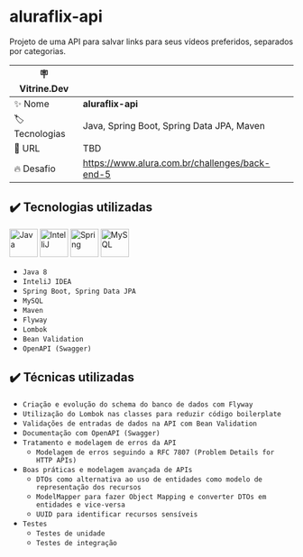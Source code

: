 # aluraflix-api

Projeto de uma API para salvar links para seus vídeos preferidos, separados por categorias.

| :placard: Vitrine.Dev |     |
| -------------  | --- |
| :sparkles: Nome        | **aluraflix-api**
| :label: Tecnologias | Java, Spring Boot, Spring Data JPA, Maven
| :rocket: URL         | TBD
| :fire: Desafio     | https://www.alura.com.br/challenges/back-end-5

## ✔️ Tecnologias utilizadas

<img alt="Java" src="https://cdn.jsdelivr.net/gh/devicons/devicon/icons/java/java-original-wordmark.svg" width="50" height="50"/> <img alt="IntelliJ" src="https://cdn.jsdelivr.net/gh/devicons/devicon/icons/intellij/intellij-original.svg" width="50" height="50"/> <img alt="Spring" src="https://cdn.jsdelivr.net/gh/devicons/devicon/icons/spring/spring-original-wordmark.svg" width="50" height="50"/> <img alt="MySQL" src="https://cdn.jsdelivr.net/gh/devicons/devicon/icons/mysql/mysql-original-wordmark.svg"  width="50" height="50"/> 

- ``Java 8``
- ``InteliJ IDEA``
- ``Spring Boot, Spring Data JPA``
- ``MySQL``
- ``Maven``
- ``Flyway``
- ``Lombok``
- ``Bean Validation``
- ``OpenAPI (Swagger)``

## ✔️ Técnicas utilizadas

- ``Criação e evolução do schema do banco de dados com Flyway``
- ``Utilização do Lombok nas classes para reduzir código boilerplate``
- ``Validações de entradas de dados na API com Bean Validation``
- ``Documentação com OpenAPI (Swagger)``
- ``Tratamento e modelagem de erros da API``
	- ``Modelagem de erros seguindo a RFC 7807 (Problem Details for HTTP APIs)``
- ``Boas práticas e modelagem avançada de APIs``
	- ``DTOs como alternativa ao uso de entidades como modelo de representação dos recursos``
	- ``ModelMapper para fazer Object Mapping e converter DTOs em entidades e vice-versa``
	- ``UUID para identificar recursos sensíveis``
- ``Testes``
	- ``Testes de unidade``
	- ``Testes de integração``
